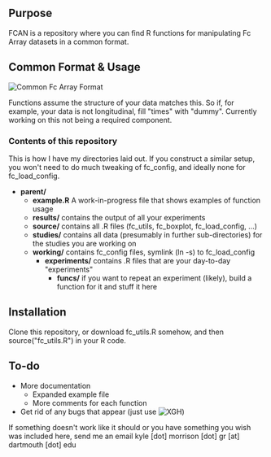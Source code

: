 Purpose
-------
FCAN is a repository where you can find R functions for manipulating Fc Array datasets in a common format.

Common Format & Usage
-----
![Common Fc Array Format](https://github.com/kmorrisongr/fcanfcd/blob/master/format.png)

Functions assume the structure of your data matches this. So if, for example, your data is not longitudinal, fill "times" with "dummy". Currently working on this not being a required component.

### Contents of this repository
This is how I have my directories laid out. If you construct a similar setup, you won't need to do much tweaking of fc\_config, and ideally none for fc\_load\_config.

* __parent/__
	* __example.R__ A work-in-progress file that shows examples of function usage
	* __results/__ contains the output of all your experiments
	* __source/__ contains all .R files (fc\_utils, fc\_boxplot, fc\_load\_config, ...)
	* __studies/__ contains all data (presumably in further sub-directories) for the studies you are working on
	* __working/__ contains fc\_config files, symlink (ln -s) to fc\_load\_config
		* __experiments/__ contains .R files that are your day-to-day "experiments"
			* __funcs/__ if you want to repeat an experiment (likely), build a function for it and stuff it here

Installation
------------
Clone this repository, or download fc\_utils.R somehow, and then source("fc\_utils.R") in your R code.

To-do
----
 * More documentation
 	* Expanded example file
	* More comments for each function
 * Get rid of any bugs that appear (just use ![XGH](https://gist.github.com/banaslee/4147370))

If something doesn't work like it should or you have something you wish was included here, send me an email kyle [dot] morrison [dot] gr [at] dartmouth [dot] edu
